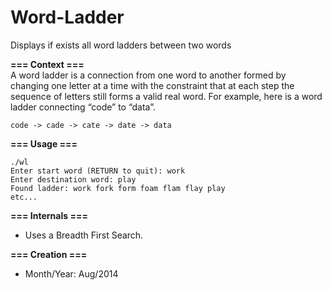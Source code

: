 Word-Ladder
===========

Displays if exists all word ladders between two words

**=== Context ===**  
A word ladder is a connection from one word to another formed by changing one letter at a time with the constraint that at each step the sequence of letters still forms a valid real word. For example, here is a word ladder connecting “code” to “data”.

    code -> cade -> cate -> date -> data

**=== Usage ===**  

    ./wl
    Enter start word (RETURN to quit): work
    Enter destination word: play
    Found ladder: work fork form foam flam flay play
    etc...

**=== Internals ===**  
- Uses a Breadth First Search.

**=== Creation ===**  
- Month/Year: Aug/2014
